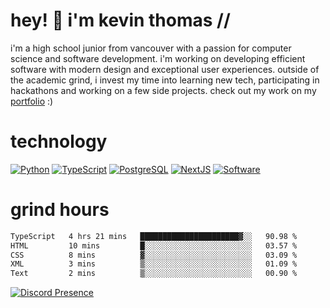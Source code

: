 # hey! 👋 i'm kevin thomas //

i'm a high school junior from vancouver with a passion for computer science and software development. i'm working on developing efficient software with modern design and exceptional user experiences. outside of the academic grind, i invest my time into learning new tech, participating in hackathons and working on a few side projects. check out my work on my [portfolio](https://kevinjosethomas.com/) :)

# technology

[![Python](https://i.imgur.com/uJCFGqb.png)](https://kevinthomas.codes/stack)
[![TypeScript](https://i.imgur.com/LlHxpmm.png)](https://kevinthomas.codes/stack)
[![PostgreSQL](https://i.imgur.com/JtHCo5L.png)](https://kevinthomas.codes/stack)
[![NextJS](https://i.imgur.com/S1zqWbT.png)](https://kevinthomas.codes/stack)
[![Software](https://i.imgur.com/cdfHm5u.png)](https://kevinthomas.codes/stack)

# grind hours

<!--START_SECTION:waka-->

```txt
TypeScript   4 hrs 21 mins   ██████████████████████▓░░   90.98 %
HTML         10 mins         █░░░░░░░░░░░░░░░░░░░░░░░░   03.57 %
CSS          8 mins          ▓░░░░░░░░░░░░░░░░░░░░░░░░   03.09 %
XML          3 mins          ▒░░░░░░░░░░░░░░░░░░░░░░░░   01.09 %
Text         2 mins          ▒░░░░░░░░░░░░░░░░░░░░░░░░   00.90 %
```

<!--END_SECTION:waka-->

[![Discord Presence](https://lanyard.cnrad.dev/api/418707912836382721)](https:/kevinthomas.codes/)
